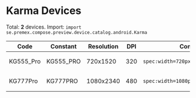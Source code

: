 # Karma Devices

Total: **2** devices. Import: `import se.premex.compose.preview.device.catalog.android.Karma`

| Code | Constant | Resolution | DPI | Compose Spec | Preview Usage |
|------|----------|------------|-----|-------------|---------------|
| KG555_Pro | KG555_PRO | 720x1520 | 320 | `spec:width=720px,height=1520px,dpi=320` | `@Preview(device = Karma.KG555_PRO)` |
| KG777Pro | KG777PRO | 1080x2340 | 480 | `spec:width=1080px,height=2340px,dpi=480` | `@Preview(device = Karma.KG777PRO)` |

<!-- Generated automatically. Do not edit manually. -->
